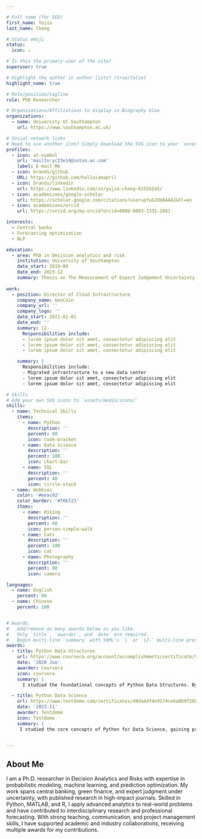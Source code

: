 ```yaml
---

# Full name (for SEO)
first_name: Yujia
last_name: Chang

# Status emoji
status:
  icon: ☕️

# Is this the primary user of the site?
superuser: true

# Highlight the author in author lists? (true/false)
highlight_name: true

# Role/position/tagline
role: PhD Researcher

# Organizations/Affiliations to display in Biography blox
organizations:
  - name: University of Southampton
    url: https://www.southampton.ac.uk/

# Social network links
# Need to use another icon? Simply download the SVG icon to your `assets/media/icons/` folder.
profiles:
  - icon: at-symbol
    url: 'mailto:yc23e14@soton.ac.com'
    label: E-mail Me
  - icon: brands/github
    URL: https://github.com/helloiamapril
  - icon: brands/linkedin
    url: https://www.linkedin.com/in/yujia-chang-015562a5/
  - icon: academicons/google-scholar
    url: https://scholar.google.com/citations?user=pYuGJXUAAAAJ&hl=en
  - icon: academicons/orcid
    url: https://orcid.org/my-orcid?orcid=0000-0003-1331-2081

interests:
  - Central banks
  - Forecasting optimization 
  - NLP

education:
  - area: PhD in Decision analytics and risk
    institution: University of Southampton
    date_start: 2019-09
    date_end: 2023-12
    summary: Thesis on The Measurement of Expert Judgement Uncertainty in Central Bank Forecasting. Supervised by [Prof. Mario Brito (https://www.southampton.ac.uk/people/5x5thg/professor-mario-brito). 
 
work:
  - position: Director of Cloud Infrastructure
    company_name: GenCoin
    company_url: ''
    company_logo: ''
    date_start: 2021-01-01
    date_end: ''
    summary: |2-
      Responsibilities include:
      - lorem ipsum dolor sit amet, consectetur adipiscing elit
      - lorem ipsum dolor sit amet, consectetur adipiscing elit
      - lorem ipsum dolor sit amet, consectetur adipiscing elit

    summary: |
      Responsibilities include:
      - Migrated infrastructure to a new data center
      - lorem ipsum dolor sit amet, consectetur adipiscing elit
      - lorem ipsum dolor sit amet, consectetur adipiscing elit

# Skills
# Add your own SVG icons to `assets/media/icons/`
skills:
  - name: Technical Skills
    items:
      - name: Python
        description: ''
        percent: 80
        icon: code-bracket
      - name: Data Science
        description: ''
        percent: 100
        icon: chart-bar
      - name: SQL
        description: ''
        percent: 40
        icon: circle-stack
  - name: Hobbies
    color: '#eeac02'
    color_border: '#f0bf23'
    items:
      - name: Hiking
        description: ''
        percent: 60
        icon: person-simple-walk
      - name: Cats
        description: ''
        percent: 100
        icon: cat
      - name: Photography
        description: ''
        percent: 80
        icon: camera

languages:
  - name: English
    percent: 80
  - name: Chinese
    percent: 100


# Awards.
#   Add/remove as many awards below as you like.
#   Only `title`, `awarder`, and `date` are required.
#   Begin multi-line `summary` with YAML's `|` or `|2-` multi-line prefix and indent 2 spaces below.
awards:
  - title: Python Data Structures
    url: https://www.coursera.org/account/accomplishments/certificate/9DAEMB8MAH9E
    date: '2020 Jun'
    awarder: Coursera
    icon: coursera
    summary: |
      I studied the foundational concepts of Python Data Structures. By the end, I was familiar with core data types such as lists, tuples, dictionaries, and sets; understood how to manipulate and traverse these data structures efficiently; implemented algorithms to solve real-world problems using Python; identified the appropriate data structure to optimize performance for specific tasks; and applied these skills to build structured and efficient Python applications.

  - title: Python Data Science
    url: https://www.testdome.com/certificates/d8da44fde9174ce6a8b9f26ba7f27d6b
    date: '2023-11'
    awarder: Testdome
    icon: Testdome
    summary: |
     I studied the core concepts of Python for Data Science, gaining proficiency in libraries such as NumPy, pandas, Matplotlib, and Seaborn. By the end, I was able to manipulate and analyze large datasets effectively, perform data cleaning and preprocessing, visualize data trends, and generate insights. Additionally, I developed a solid understanding of statistical analysis and machine learning workflows using scikit-learn. These skills were applied to real-world scenarios, enabling me to extract meaningful information from complex data and present it in a clear, actionable format.


---
```


## About Me

I am a Ph.D. researcher in Decision Analytics and Risks with expertise in probabilistic modeling, machine
learning, and prediction optimization. My work spans central banking, green finance, and expert judgment
under uncertainty, with published research in high-impact journals. Skilled in Python, MATLAB, and R, I apply
advanced analytics to real-world problems and have contributed to interdisciplinary research and professional
forecasting. With strong teaching, communication, and project management skills, I have supported academic
and industry collaborations, receiving multiple awards for my contributions.
